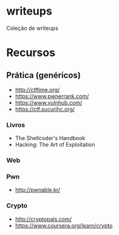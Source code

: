 # writeups
Coleção de writeups

# Recursos

## Prática (genéricos)

* http://ctftime.org/
* https://www.pwnerrank.com/
* https://www.vulnhub.com/
* https://ctf.sucurihc.org/

### Livros
* The Shellcoder's Handbook
* Hacking: The Art of Exploitation
### Web
### Pwn
* http://pwnable.kr/
### Crypto
* http://cryptopals.com/
* https://www.coursera.org/learn/crypto

